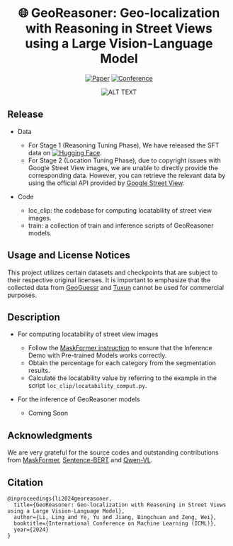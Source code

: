 <div align="center">  

# 🌐 GeoReasoner: Geo-localization with Reasoning in Street Views using a Large Vision-Language Model

[![Paper](http://img.shields.io/badge/paper-arxiv.2406.18572-B31B1B.svg)](https://arxiv.org/abs/2406.18572)
[![Conference](https://img.shields.io/badge/ICML-2024-blue)]()

![ALT TEXT](/figures/GeoReasoner.png)
</div>

## Release
- Data
    - For Stage 1 (Reasoning Tuning Phase), We have released the SFT data on [![Hugging Face](https://img.shields.io/badge/HuggingFace-GeoReasoner_SFT-FFD21F)](https://huggingface.co/datasets/ling0821/GeoReasoner_SFT).
    - For Stage 2 (Location Tuning Phase), due to copyright issues with Google Street View images, we are unable to directly provide the corresponding data. However, you can retrieve the relevant data by using the official API provided by [Google Street View](https://www.google.com/streetview).

- Code
    - loc_clip: the codebase for computing locatability of street view images.
    - train: a collection of train and inference scripts of GeoReasoner models.

## Usage and License Notices
This project utilizes certain datasets and checkpoints that are subject to their respective original licenses. It is important to emphasize that the collected data from [GeoGuessr]( https://www.geoguessr.com) and [Tuxun](https://tuxun.fun) cannot be used for commercial purposes.

## Description
- For computing locatability of street view images
  - Follow the [MaskFormer instruction](https://github.com/facebookresearch/MaskFormer/blob/main/GETTING_STARTED.md) to ensure that the Inference Demo with Pre-trained Models works correctly.
  - Obtain the percentage for each category from the segmentation results.
  - Calculate the locatability value by referring to the example in the script `loc_clip/locatability_comput.py`.

- For the inference of GeoReasoner models
  - Coming Soon

## Acknowledgments
We are very grateful for the source codes and outstanding contributions from [MaskFormer](https://github.com/facebookresearch/MaskFormer), [Sentence-BERT](https://github.com/UKPLab/sentence-transformers) and [Qwen-VL](https://github.com/QwenLM/Qwen-VL).

## Citation
```
@inproceedings{li2024georeasoner,
  title={GeoReasoner: Geo-localization with Reasoning in Street Views using a Large Vision-Language Model},
  author={Li, Ling and Ye, Yu and Jiang, Bingchuan and Zeng, Wei},
  booktitle={International Conference on Machine Learning (ICML)},
  year={2024}
}
```



<!-- Official implementation of the paper "GeoReasoner: Geo-localization with Reasoning in Street Views using a Large Vision-Language Model", to appear in ICML 2024.

Coming soon. -->
